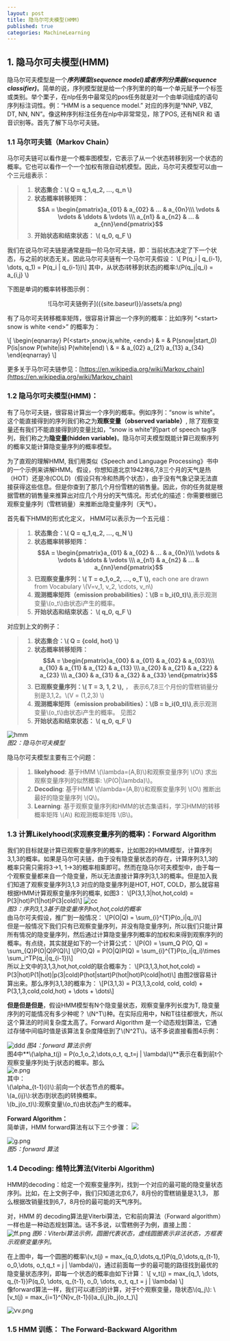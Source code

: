 ```yaml
---
layout: post
title: 隐马尔可夫模型(HMM)
published: true
categories: MachineLearning
---
```


<script type="text/javascript" src="http://cdn.mathjax.org/mathjax/latest/MathJax.js?config=TeX-AMS-MML_HTMLorMML"></script>

##  1. 隐马尔可夫模型(HMM)
隐马尔可夫模型是一个***序列模型(sequence model)***或者***序列分类器(sequence classifier)***。简单的说，序列模型就是给一个序列里的的每一个单元赋予一个标签或类别。举个栗子，在nlp任务中最常见的pos任务就是对一个由单词组成的语句序列标注词性。例：“HMM is a sequence model.” 对应的序列是“NNP,   VBZ, DT, NN, NN”。像这种序列标注任务在nlp中非常常见，除了POS, 还有NER 和 语音识别等。首先了解下马尔可夫链。
### 1.1 马尔可夫链（Markov Chain）
马尔可夫链可以看作是一个概率图模型，它表示了从一个状态转移到另一个状态的概率。它也可以看作一个一个加权有限自动机模型。因此，马尔可夫模型可以由一个三元组表示：

>1. **状态集合：\\( Q = q_1,q_2, ..., q_n \\)**    
>2. **状态概率转移矩阵：$$A = \begin{pmatrix}a_{01} & a_{02} & ... & a_{0n}\\\ \vdots & \vdots & \ddots & \vdots \\\ a_{n1} & a_{n2} & ... & a_{nn}\end{pmatrix}$$**    
>3. **开始状态和结束状态： \\( q_0, q_F \\)**          


我们在说马尔可夫链是通常是指一阶马尔可夫链，即：当前状态决定了下一个状态，与之前的状态无关。因此马尔可夫链有一个马尔可夫假设：
\\[ P(q_i | q_{i-1}, \dots, q_1) = P(q_i | q_{i-1})\\]
其中，从状态i转移到状态j的概率:\\(P(q_j|q_i) = a_{i,j} \\)

下图是单词的概率转移图示例：
<div style="text-align:center" markdown="1">
![马尔可夫链例子]({{site.baseurl}}/assets/a.png)
</div>

有了马尔可夫转移概率矩阵，很容易计算出一个序列的概率：比如序列 “\<start\> snow is white \<end\>” 的概率为：

\\[
 \begin{eqnarray}
  P(\<start\>,snow,is,white, \<end\>) & = & P(snow|start_0) P(is|snow  P(white|is)  P(white|end) \\
  & = & a_{02} a_{21}  a_{13}  a_{34}
 \end{eqnarray}
\\]

  
更多关于马尔可夫链参见：[https://en.wikipedia.org/wiki/Markov_chain](https://en.wikipedia.org/wiki/Markov_chain)

### 1.2 隐马尔可夫模型(HMM)：
有了马尔可夫链，很容易计算出一个序列的概率。例如序列：“snow is white”。这个能直接得到的序列我们称之为**观察变量（observed variable）**, 除了观察变量还有我们不能直接得到的变量比如，“snow is white”的part of speech tag序列，我们称之为**隐变量(hidden variable)**。隐马尔可夫模型既能计算已观察序列的概率又能计算隐变量序列的概率模型。


为了直观的理解HMM, 我们用类似《Speech and Language Processing》书中的一个示例来讲解HMM。假设，你想知道北京1942年6,7,8三个月的天气是热（HOT）还是冷(COLD)（假设只有冷和热两个状态），由于没有气象记录无法直接获得这些信息。但是你查到了那几个月份雪糕的销售量。因此，你的任务就是根据雪糕的销售量来推算出对应几个月分的天气情况。形式化的描述：你需要根据已观察变量序列（雪糕销量）来推断出隐变量序列（天气）。

首先看下HMM的形式化定义， HMM可以表示为一个五元组：

>1. **状态集合：\\( Q = q_1,q_2, ..., q_N \\)**    
>2. **状态概率转移矩阵：$$A = \begin{pmatrix}a_{01} & a_{02} & ... & a_{0n}\\\ \vdots & \vdots & \ddots & \vdots \\\ a_{n1} & a_{n2} & ... & a_{nn}\end{pmatrix}$$**   
>3. **已观察变量序列：\\( T = o_1,o_2, ..., o_T \\),** each one are drawn from Vocabulary \\(V=v_1, v_2, \cdots, v_n\\)  
>4. **观测概率矩阵（emission probabilities）：\\(B = b_i(0_t)\\)**,表示观测变量\\(o_t\\)由状态i产生的概率。   
>5. **开始状态和结束状态： \\( q_0, q_F \\)**          

对应到上文的例子：

>1. **状态集合：\\( Q = \{cold, hot\} \\)**  
>2. **状态概率转移矩阵：$$A = \begin{pmatrix}a_{00} & a_{01} & a_{02} & a_{03}\\\ a_{10} & a_{11} & a_{12} & a_{13} \\\ a_{20} & a_{21} & a_{22} & a_{23} \\\ a_{30} & a_{31} & a_{32} & a_{33} \end{pmatrix}$$**    
>3. **已观察变量序列：\\( T = 3, 1, 2 \\),** ， 表示6,7,8三个月份的雪糕销量分别是3,1,2。\\(V = (1,2,3) \\)   
>4. **观测概率矩阵（emission probabilities）：\\(B = b_i(0_t)\\)**,表示观测变量\\(o_t\\)由状态i产生的概率。 见图2    
>5. **开始状态和结束状态： \\( q_0, q_F \\)**          

![hmm]({{site.baseurl}}/assets/b.png)  
*图2：隐马尔可夫模型*

隐马尔可夫模型主要有三个问题：
>1. **likelyhood**: 基于HMM \\(\lambda=(A,B)\\)和观察变量序列 \\(O\\) 求出观察变量序列的似然概率:
\\(P(O|\lambda)\\)。
>2. **Decoding**:  基于HMM \\(\lambda=(A,B)\\)和观察变量序列 \\(O\\) 推断出最好的隐变量序列 \\(Q\\)。
>3. **Learning**:  基于观察变量序列和HMM的状态集语料，学习HMM的转移概率矩阵 \\(A\\) 和观测概率矩阵 \\(B\\)。


### 1.3 计算Likelyhood(求观察变量序列的概率)：Forward Algorithm
我们的目标就是计算已观察变量序列的概率，比如图2的HMM模型，计算序列 3,1,3的概率。如果是马尔可夫链，由于没有隐变量状态的存在，计算序列3,1,3的概率只需只需将3->1, 1->3的概率相乘即可。然而在隐马尔可夫模型中，由于每一个观察变量都来自一个隐变量，所以无法直接计算序列3,1,3的概率。但是加入我们知道了观察变量序列3,1,3 对应的隐变量序列是HOT, HOT, COLD，那么就容易根据HMM计算观察变量序列的概率, 如图3：
\\[P(3,1,3|hot,hot,cold) = P(3|hot)P(1|hot)P(3|cold)\\]
![cc]({{site.baseurl}}/assets/c.png)  
*图3：序列3,1,3基于隐变量序列hot,hot,cold的概率*  
由马尔可夫假设，推广到一般情况：
\\[P(O|Q) = \sum_{i}^{T}P(o_i|q_i)\\]  
但是一般情况下我们只有已观察变量序列，并没有隐变量序列，所以我们只能计算所有情况的隐变量序列，然后通过计算隐变量序列概率的加权和来得到观察序列的概率。有点绕，其实就是如下的一个计算公式：
\\[P(O) = \sum_Q P(O, Q) = \sum_{Q}P(O|Q)P(Q)\\]
\\[P(O,Q) = P(O|Q)P(Q) = \sum_{i}^{T}P(o_i|q_i)\times \sum_i^TP(q_i|q_{i-1})\\]  
所以上文中的3,1,3,hot,hot,cold的联合概率为：
\\[P(3,1,3,hot,hot,cold) = P(3|hot)P(1|hot)|p(3|cold)P(hot|start)P(hot|hot)P(cold|hot)\\]
由图2很容易计算出来。那么序列3,1,3的概率为：
\\[P(3,1,3) = P(3,1,3,cold, cold, cold) + P(3,1,3,cold,cold,hot) + \dots + \dots\\]

**但是但是但是**，假设HMM模型有N个隐变量状态，观察变量序列长度为T, 隐变量序列的可能情况有多少种呢？ \\(N^T\\)种。在实际应用中，N和T往往都很大，所以这个算法的时间复杂度太高了。Forward Algorithm 是一个动态规划算法，它通过存储中间临时值是该算法复杂度降低到了\\(N^2T\\)。话不多说直接看图4示例：

![ddd]({{site.baseurl}}/assets/d.png)
*图4：forward 算法示例*  
图4中**\\(\alpha_t(j) = P(o_1,o_2,\dots,o_t, q_t=j | \lambda)\\)**表示在看到前t个观察变量序列处于j状态的概率。那么  
![e.png]({{site.baseurl}}/assets/e.png)  
其中：  
\\(\alpha_{t-1}(i)\\):前向一个状态节点的概率。  
\\(a_{ij}\\):状态i到状态j的转换概率。  
\\(b_j(o_t)\\):观察变量\\(o_t\\)由状态j产生的概率。  

**Forward Algorithm：**  
简单讲，HMM forward算法有以下三个步骤：
![]({{site.baseurl}}/assets/f.png)  

![g.png]({{site.baseurl}}/assets/g.png)  
*图5：forward 算法*

### 1.4 Decoding: 维特比算法(Viterbi Algorithm)
HMM的decoding：给定一个观察变量序列，找到一个对应的最可能的隐变量状态序列。比如，在上文例子中，我们只知道北京6,7，8月份的雪糕销量是3,1,3， 那么根据改销量找到6,7，8月份的最可能的天气序列。

对，HMM 的 decoding算法是Viterbi算法，它和前向算法（Forward algorithm）一样也是一种动态规划算法。话不多说，以雪糕例子为例，直接上图：  
![ff.png]({{site.baseurl}}/assets/ff.png)
*图6：Viterbi算法示例，圆圈代表状态，虚线圆圈表示非法状态，方框表示观察变量序列。*  

在上图中，每一个圆圈的概率\\(v_t(j) = max_{q_0,\dots,q_t}P(q_0,\dots,q_{t-1}, o_0,\dots, o_t,q_t = j | \lambda)\\)，通过前面每一步的最可能的路径找到最优的隐变量状态序列，即每一个状态的概率由如下计算：
\\[ v_t(j) = max_{q_1, \dots, q_{t-1}}P(q_0, \dots, q_{t-1}, o_0, \dots, o_t, q_t = j | \lambda)
\\]  
像forward算法一样，我们可以递归的计算，对于t个观察变量，隐状态\\(q_j\\):
\\[v_t(j) = max_{i=1}^{N}v_{t-1}(i)a_{i,j}b_j(o_t_)\\]

![vv.png]({{site.baseurl}}/assets/vv.png)

### 1.5 HMM 训练： The Forward-Backward Algorithm
